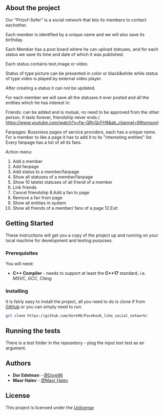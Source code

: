 ## About the project

Our "Prtzof-Sefer" is a social network that lets its members to contact eachother.

Each member is identified by a unique name and we will also save its birthday.

Each Member has a post board where he can upload statuses, and for each status we save its time and date of which it was published.

Each status contains text,image or video.

Status of type picture can be presented in color or black&white while status of type video is played by external video player.

After creating a status it can not be updated.

For each member we will save all the statuses it ever posted and all the entities which he has interest in:

Friends: can be added and is mutual, no need to be approved from the other person.
It lasts forever, friendship never ends.(
https://www.youtube.com/watch?v=fw-QRyQcFH8&ab_channel=99tomson)

Fanpages: Bussniess pages of service providers, each has a unique name.
For a member to like a page it has to add it to its "interesting entities" list.
Every fanpage has a list of all its fans.

Action menu:

1. Add a member
2. Add fanpage
3. Add status to a member/fanpage
4. Show all statuses of a member/fanpage
5. Show 10 latetst statuses of all friend of a member
6. Link friends
7. Cancel friendship
8.Add a fan to page
9. Remove a fan from page
10. Show all entities in system
11. Show all friends of a member/ fans of a page
12.Exit

## Getting Started

These instructions will get you a copy of the project up and running on your local
machine for development and testing purposes.

### Prerequisites

You will need:

* **C++ Compiler** - needs to support at least the **C++17** standard, i.e. *MSVC*,
*GCC*, *Clang*

### Installing

It is fairly easy to install the project, all you need to do is clone if from
[GitHub](https://github.com/dore96/Facebook_like_social_network) or you can simply need to run:

```bash
git clone https://github.com/dore96/Facebook_like_social_network/
```

## Running the tests
There is a test folder in the reposetory - plug the input text test as an argument. 

## Authors
* **Dor Edelman** - [@Dore96](https://github.com/dore96)
* **Maor Halev** - [@Maor Halev](https://github.com/MaorHalev)

## License

This project is licensed under the [Unlicense](https://unlicense.org/)
